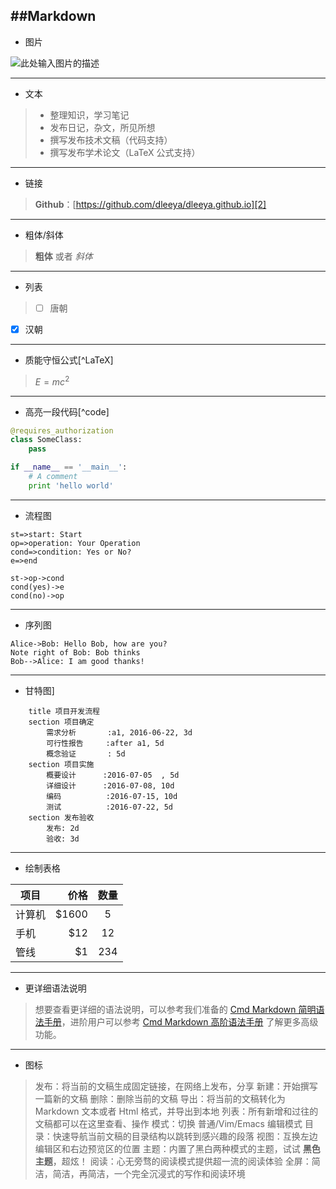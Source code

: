 ﻿##Markdown 
------
- 图片
 
![此处输入图片的描述][1]

----------
- 文本
 
> * 整理知识，学习笔记
> * 发布日记，杂文，所见所想
> * 撰写发布技术文稿（代码支持）
> * 撰写发布学术论文（LaTeX 公式支持）

----------
- 链接
 
> **Github**：[https://github.com/dleeya/dleeya.github.io][2]

------
- 粗体/斜体

> **粗体** 或者 *斜体* 

----------
- 列表
  
>- [ ] 唐朝
- [x] 汉朝

----------
- 质能守恒公式[^LaTeX]

> $E=mc^2$

----------
- 高亮一段代码[^code]

```python
@requires_authorization
class SomeClass:
    pass

if __name__ == '__main__':
    # A comment
    print 'hello world'
```

----------
- 流程图

```flow
st=>start: Start
op=>operation: Your Operation
cond=>condition: Yes or No?
e=>end

st->op->cond
cond(yes)->e
cond(no)->op
```

----------
- 序列图

```seq
Alice->Bob: Hello Bob, how are you?
Note right of Bob: Bob thinks
Bob-->Alice: I am good thanks!
```

----------
- 甘特图]

```gantt
    title 项目开发流程
    section 项目确定
        需求分析       :a1, 2016-06-22, 3d
        可行性报告     :after a1, 5d
        概念验证       : 5d
    section 项目实施
        概要设计      :2016-07-05  , 5d
        详细设计      :2016-07-08, 10d
        编码          :2016-07-15, 10d
        测试          :2016-07-22, 5d
    section 发布验收
        发布: 2d
        验收: 3d
```

----------
- 绘制表格

| 项目        | 价格   |  数量  |
| --------   | -----:  | :----:  |
| 计算机     | \$1600 |   5     |
| 手机        |   \$12   |   12   |
| 管线        |    \$1    |  234  |

----------
- 更详细语法说明

>想要查看更详细的语法说明，可以参考我们准备的 [Cmd Markdown 简明语法手册][3]，进阶用户可以参考 [Cmd Markdown 高阶语法手册][4] 了解更多高级功能。

---
- 图标

> <i class="icon-share"></i> 发布：将当前的文稿生成固定链接，在网络上发布，分享
<i class="icon-file"></i> 新建：开始撰写一篇新的文稿
<i class="icon-trash"></i> 删除：删除当前的文稿
<i class="icon-cloud"></i> 导出：将当前的文稿转化为 Markdown 文本或者 Html 格式，并导出到本地
<i class="icon-reorder"></i> 列表：所有新增和过往的文稿都可以在这里查看、操作
<i class="icon-pencil"></i> 模式：切换 普通/Vim/Emacs 编辑模式
<i class="icon-list"></i> 目录：快速导航当前文稿的目录结构以跳转到感兴趣的段落
<i class="icon-chevron-sign-left"></i> 视图：互换左边编辑区和右边预览区的位置
<i class="icon-adjust"></i> 主题：内置了黑白两种模式的主题，试试 **黑色主题**，超炫！
<i class="icon-desktop"></i> 阅读：心无旁骛的阅读模式提供超一流的阅读体验
<i class="icon-fullscreen"></i> 全屏：简洁，简洁，再简洁，一个完全沉浸式的写作和阅读环境


  [1]: https://timgsa.baidu.com/timg?image&quality=80&size=b9999_10000&sec=1497533002284&di=780403c0d9d775d055a27254af98cd33&imgtype=0&src=http://i.dimg.cc/db/3b/c9/89/3d/44/9d/30/52/4b/f1/76/76/ba/f2/d6.jpg
  [2]: https://github.com/dleeya/dleeya.github.io
  [3]: https://www.zybuluo.com/mdeditor?url=https://www.zybuluo.com/static/editor/md-help.markdown
  [4]: https://www.zybuluo.com/mdeditor?url=https://www.zybuluo.com/static/editor/md-help.markdown#cmd-markdown-高阶语法手册